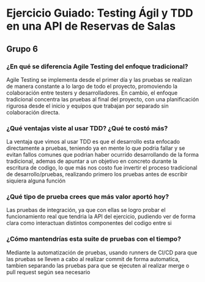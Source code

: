# Ejercicio Guiado: Testing Ágil y TDD en una API de Reservas de Salas


## Grupo 6


### ¿En qué se diferencia Agile Testing del enfoque tradicional?
Agile Testing se implementa desde el primer día y las pruebas se realizan de manera constante a lo largo de todo el proyecto, promoviendo la colaboración entre testers y desarrolladores. En cambio, el enfoque tradicional concentra las pruebas al final del proyecto, con una planificación rigurosa desde el inicio y equipos que trabajan por separado sin colaboración directa.

### ¿Qué ventajas viste al usar TDD? ¿Qué te costó más?

La ventaja que vimos al usar TDD es que el desarrollo esta enfocado directamente a pruebas, teniendo ya en mente lo que podria fallar y se evitan fallos comunes que podrian haber ocurrido desarrollando de la forma tradicional, ademas de apuntar a un objetivo en concreto durante la escritura de codigo, lo que más nos costo fue invertir el proceso tradicional de desarrollo/pruebas, realizando primero los pruebas antes de escribir siquiera alguna función

### ¿Qué tipo de prueba crees que más valor aportó hoy?

Las pruebas de integración, ya que con ellas se logro probar el funcionamiento real que tendria la API del ejercicio, pudiendo ver de forma clara como interactuan distintos componentes del codigo entre si

### ¿Cómo mantendrías esta suite de pruebas con el tiempo?

Mediante la automatización de pruebas, usando runners de CI/CD para que las pruebas se lleven a cabo al realizar commit de forma automatica, tambien separando las pruebas para que se ejecuten al realizar merge o pull request según sea necesario